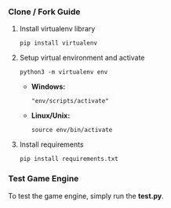 ### Clone / Fork Guide

1. Install virtualenv library
   
   ```
   pip install virtualenv
   ```

2. Setup virtual environment and activate
   
   ```
   python3 -m virtualenv env
   ```

   - **Windows:**

		```
        "env/scripts/activate"
		```

   - **Linux/Unix:** 

		```
		source env/bin/activate
		```

3. Install requirements
   
   ```
   pip install requirements.txt
   ```

### Test Game Engine

To test the game engine, simply run the **test.py**.